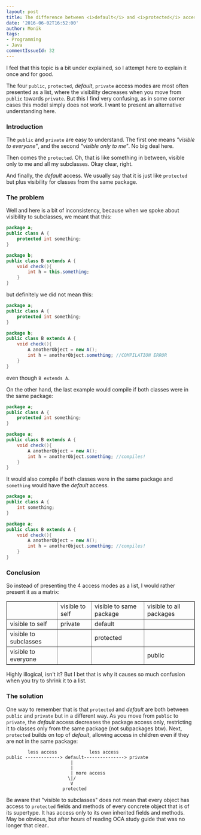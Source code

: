 ```yaml
---
layout: post
title: The difference between <i>default</i> and <i>protected</i> access in Java
date: '2016-06-02T16:52:00'
author: Monik
tags:
- Programming
- Java
commentIssueId: 32
---
```

<div class="bg-info panel-body" markdown="1">
I feel that this topic is a bit under explained, so I attempt here to explain it once and for good.

The four `public`, `protected`, _default_, `private` access modes are most often presented as a list, where the visibility decreases when you move from `public` towards `private`. But this I find very confusing, as in some corner cases this model simply does not work. I want to present an alternative understanding here.
</div>

### Introduction

The `public` and `private` are easy to understand. The first one means _"visible to everyone"_, and the second _"visible only to me"_. No big deal here.

Then comes the `protected`. Oh, that is like something in between, visible only to me and all my subclasses. Okay clear, right.

And finally, the _default_ access. We usually say that it is just like `protected` but plus visibility for classes from the same package.

### The problem

Well and here is a bit of inconsistency, because when we spoke about visibility to subclasses, we meant that this:

```java
package a;
public class A {
    protected int something;
}
```

```java
package b;
public class B extends A {
    void check(){
        int h = this.something;
    }
}
```

but definitely we did not mean this:

```java
package a;
public class A {
    protected int something;
}
```

```java
package b;
public class B extends A {
    void check(){
        A anotherObject = new A();
        int h = anotherObject.something; //COMPILATION ERROR
    }
}
```

even though `B extends A`.

On the other hand, the last example would compile if both classes were in the same package:

```java
package a;
public class A {
    protected int something;
}
```

```java
package a;
public class B extends A {
    void check(){
        A anotherObject = new A();
        int h = anotherObject.something; //compiles!
    }
}
```

It would also compile if both classes were in the same package and `something` would have the _default_ access.

```java
package a;
public class A {
    int something;
}
```

```java
package a;
public class B extends A {
    void check(){
        A anotherObject = new A();
        int h = anotherObject.something; //compiles!
    }
}
```

### Conclusion

So instead of presenting the 4 access modes as a list, I would rather present it as a matrix:

<table border="1">
  <tr>
    <td></td>
    <td>visible to self</td>
    <td>visible to same package</td>
    <td>visible to all packages</td>
  </tr>
  <tr>
    <td>visible to self</td>
    <td>private</td>
    <td>default</td>
    <td></td>
  </tr>
  <tr>
    <td>visible to subclasses</td>
    <td></td>
    <td>protected</td>
    <td></td>
  </tr>
  <tr>
    <td>visible to everyone</td>
    <td></td>
    <td></td>
    <td>public</td>
  </tr>
</table>

Highly illogical, isn't it? But I bet that is why it causes so much confusion when you try to shrink it to a list.

### The solution

One way to remember that is that `protected` and _default_ are both between `public` and `private` but in a different way. As you move from `public` to `private`, the _default_ access decreases the package access only, restricting it to classes only from the same package (not subpackages btw). Next, `protected` builds on top of _default_, allowing access in children even if they are not in the same package:

```
        less access            less access
public -------------> default---------------> private
                        |
                        |
                        | more access
                       \|/
                        V
                     protected

```

Be aware that "visible to subclasses" does not mean that every object has access to `protected` fields and methods of every concrete object that is of its supertype. It has access only to its own inherited fields and methods. May be obvious, but after hours of reading OCA study guide that was no longer that clear..
